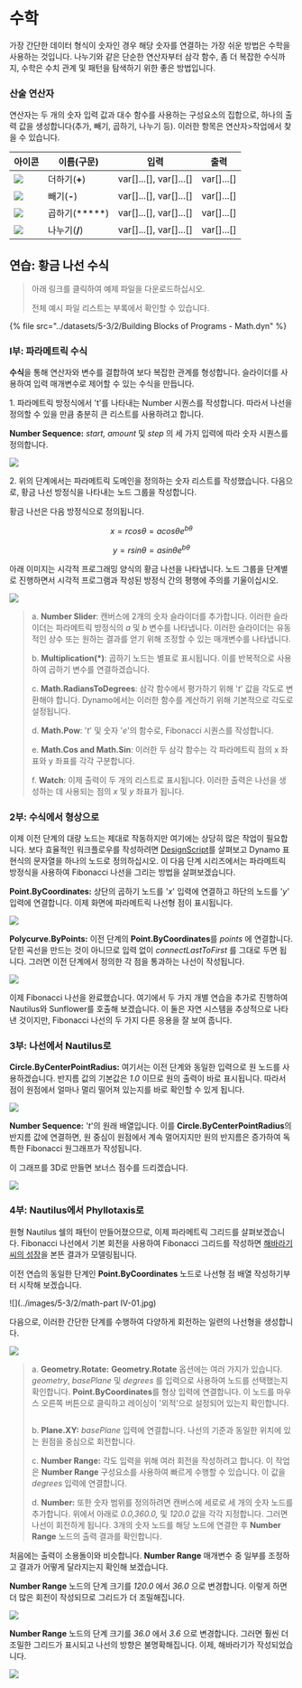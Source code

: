 # 수학

가장 간단한 데이터 형식이 숫자인 경우 해당 숫자를 연결하는 가장 쉬운 방법은 수학을 사용하는 것입니다. 나누기와 같은 단순한 연산자부터 삼각 함수, 좀 더 복잡한 수식까지, 수학은 수치 관계 및 패턴을 탐색하기 위한 좋은 방법입니다.

### 산술 연산자

연산자는 두 개의 숫자 입력 값과 대수 함수를 사용하는 구성요소의 집합으로, 하나의 출력 값을 생성합니다(추가, 빼기, 곱하기, 나누기 등). 이러한 항목은 연산자>작업에서 찾을 수 있습니다.

| 아이콘                                                  | 이름(구문)     | 입력                     | 출력      |
| ----------------------------------------------------- | ----------------- | -------------------------- | ------------ |
| ![](<../images/5-1/addition(1)(1) (1) (1).jpg>)       | 더하기(**+**)       | var[]...[], var[]...[] | var[]...[] |
| ![](<../images/5-1/Subtraction(1)(1) (1) (1).jpg>)    | 빼기(**-**)  | var[]...[], var[]...[] | var[]...[] |
| ![](<../images/5-1/Multiplication(1)(1) (1) (1).jpg>) | 곱하기(*****) | var[]...[], var[]...[] | var[]...[] |
| ![](<../images/5-1/Division(1)(1) (1) (1).jpg>)       | 나누기(**/**)    | var[]...[], var[]...[] | var[]...[] |

## 연습: 황금 나선 수식

> 아래 링크를 클릭하여 예제 파일을 다운로드하십시오.
>
> 전체 예시 파일 리스트는 부록에서 확인할 수 있습니다.

{% file src="../datasets/5-3/2/Building Blocks of Programs - Math.dyn" %}

### I부: 파라메트릭 수식

**수식**을 통해 연산자와 변수를 결합하여 보다 복잡한 관계를 형성합니다. 슬라이더를 사용하여 입력 매개변수로 제어할 수 있는 수식을 만듭니다.

1\. 파라메트릭 방정식에서 't'를 나타내는 Number 시퀀스를 작성합니다. 따라서 나선을 정의할 수 있을 만큼 충분히 큰 리스트를 사용하려고 합니다.

**Number Sequence:** _start, amount_ 및 _step_ 의 세 가지 입력에 따라 숫자 시퀀스를 정의합니다.

![](../images/5-3/2/math-partI-01.jpg)

2\. 위의 단계에서는 파라메트릭 도메인을 정의하는 숫자 리스트를 작성했습니다. 다음으로, 황금 나선 방정식을 나타내는 노드 그룹을 작성합니다.

황금 나선은 다음 방정식으로 정의됩니다.

$$ x = r cos θ = a cos θ e^{bθ} $$

$$ y = r sin θ = a sin θe^{bθ} $$

아래 이미지는 시각적 프로그래밍 양식의 황금 나선을 나타냅니다. 노드 그룹을 단계별로 진행하면서 시각적 프로그램과 작성된 방정식 간의 평행에 주의를 기울이십시오.

![](../images/5-3/2/math-partI-02.jpg)

> a. **Number Slider**: 캔버스에 2개의 숫자 슬라이더를 추가합니다. 이러한 슬라이더는 파라메트릭 방정식의 _a_ 및 _b_ 변수를 나타냅니다. 이러한 슬라이더는 유동적인 상수 또는 원하는 결과를 얻기 위해 조정할 수 있는 매개변수를 나타냅니다.
>
> b. **Multiplication(*)**: 곱하기 노드는 별표로 표시됩니다. 이를 반복적으로 사용하여 곱하기 변수를 연결하겠습니다.
>
> c. **Math.RadiansToDegrees**: 삼각 함수에서 평가하기 위해 '_t_' 값을 각도로 변환해야 합니다. Dynamo에서는 이러한 함수를 계산하기 위해 기본적으로 각도로 설정됩니다.
>
> d. **Math.Pow**: '_t_' 및 숫자 '_e_'의 함수로, Fibonacci 시퀀스를 작성합니다.
>
> e. **Math.Cos and Math.Sin**: 이러한 두 삼각 함수는 각 파라메트릭 점의 x 좌표와 y 좌표를 각각 구분합니다.
>
> f. **Watch**: 이제 출력이 두 개의 리스트로 표시됩니다. 이러한 출력은 나선을 생성하는 데 사용되는 점의 _x_ 및 _y_ 좌표가 됩니다.

### 2부: 수식에서 형상으로

이제 이전 단계의 대량 노드는 제대로 작동하지만 여기에는 상당히 많은 작업이 필요합니다. 보다 효율적인 워크플로우를 작성하려면 [DesignScript](../../8\_coding\_in\_dynamo/8-1\_code-blocks-and-design-script/2-design-script-syntax.md)를 살펴보고 Dynamo 표현식의 문자열을 하나의 노드로 정의하십시오. 이 다음 단계 시리즈에서는 파라메트릭 방정식을 사용하여 Fibonacci 나선을 그리는 방법을 살펴보겠습니다.

**Point.ByCoordinates:** 상단의 곱하기 노드를 '_x_' 입력에 연결하고 하단의 노드를 '_y_' 입력에 연결합니다. 이제 화면에 파라메트릭 나선형 점이 표시됩니다.

![](../images/5-3/2/math-partII-01.gif)

**Polycurve.ByPoints:** 이전 단계의 **Point.ByCoordinates**를 _points_ 에 연결합니다. 닫힌 곡선을 만드는 것이 아니므로 입력 없이 _connectLastToFirst_ 를 그대로 두면 됩니다. 그러면 이전 단계에서 정의한 각 점을 통과하는 나선이 작성됩니다.

![](../images/5-3/2/math-partII-02.jpg)

이제 Fibonacci 나선을 완료했습니다. 여기에서 두 가지 개별 연습을 추가로 진행하여 Nautilus와 Sunflower를 호출해 보겠습니다. 이 둘은 자연 시스템을 추상적으로 나타낸 것이지만, Fibonacci 나선의 두 가지 다른 응용을 잘 보여 줍니다.

### 3부: 나선에서 Nautilus로

**Circle.ByCenterPointRadius:** 여기서는 이전 단계와 동일한 입력으로 원 노드를 사용하겠습니다. 반지름 값의 기본값은 _1.0_ 이므로 원의 출력이 바로 표시됩니다. 따라서 점이 원점에서 얼마나 멀리 떨어져 있는지를 바로 확인할 수 있게 됩니다.

![](../images/5-3/2/math-partIII-01.jpg)

**Number Sequence:** '_t_'의 원래 배열입니다. 이를 **Circle.ByCenterPointRadius**의 반지름 값에 연결하면, 원 중심이 원점에서 계속 멀어지지만 원의 반지름은 증가하여 독특한 Fibonacci 원그래프가 작성됩니다.

이 그래프를 3D로 만들면 보너스 점수를 드리겠습니다.

![](../images/5-3/2/math-partIII-02.gif)

### 4부: Nautilus에서 Phyllotaxis로

원형 Nautilus 쉘의 패턴이 만들어졌으므로, 이제 파라메트릭 그리드를 살펴보겠습니다. Fibonacci 나선에서 기본 회전을 사용하여 Fibonacci 그리드를 작성하면 [해바라기 씨의 성장](https://blogs.unimelb.edu.au/sciencecommunication/2018/09/02/this-flower-uses-maths-to-reproduce/)을 본뜬 결과가 모델링됩니다.

이전 연습의 동일한 단계인 **Point.ByCoordinates** 노드로 나선형 점 배열 작성하기부터 시작해 보겠습니다.

![](../images/5-3/2/math-part IV-01.jpg)

다음으로, 이러한 간단한 단계를 수행하여 다양하게 회전하는 일련의 나선형을 생성합니다.

![](../images/5-3/2/math-partIV-02.jpg)

> a. **Geometry.Rotate:** **Geometry.Rotate** 옵션에는 여러 가지가 있습니다. _geometry_, _basePlane_ 및 _degrees_ 를 입력으로 사용하여 노드를 선택했는지 확인합니다. **Point.ByCoordinates**를 형상 입력에 연결합니다. 이 노드를 마우스 오른쪽 버튼으로 클릭하고 레이싱이 '외적'으로 설정되어 있는지 확인합니다.
>
> <img src="../images/5-3/2/math-partIV-03crossproduct.jpg" alt="" data-size="original">
>
> b. **Plane.XY:** _basePlane_ 입력에 연결합니다. 나선의 기준과 동일한 위치에 있는 원점을 중심으로 회전합니다.
>
> c. **Number Range:** 각도 입력을 위해 여러 회전을 작성하려고 합니다. 이 작업은 **Number Range** 구성요소를 사용하여 빠르게 수행할 수 있습니다. 이 값을 _degrees_ 입력에 연결합니다.
>
> d. **Number:** 또한 숫자 범위를 정의하려면 캔버스에 세로로 세 개의 숫자 노드를 추가합니다. 위에서 아래로 _0.0,360.0,_ 및 _120.0_ 값을 각각 지정합니다. 그러면 나선이 회전하게 됩니다. 3개의 숫자 노드를 해당 노드에 연결한 후 **Number Range** 노드의 출력 결과를 확인합니다.

처음에는 출력이 소용돌이와 비슷합니다. **Number Range** 매개변수 중 일부를 조정하고 결과가 어떻게 달라지는지 확인해 보겠습니다.

**Number Range** 노드의 단계 크기를 _120.0_ 에서 _36.0_ 으로 변경합니다. 이렇게 하면 더 많은 회전이 작성되므로 그리드가 더 조밀해집니다.

![](../images/5-3/2/math-partIV-04.jpg)

**Number Range** 노드의 단계 크기를 _36.0_ 에서 _3.6_ 으로 변경합니다. 그러면 훨씬 더 조밀한 그리드가 표시되고 나선의 방향은 불명확해집니다. 이제, 해바라기가 작성되었습니다.

![](../images/5-3/2/math-partIV-05.jpg)

